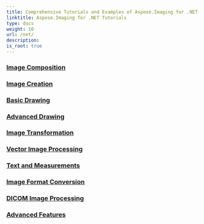 ```yaml
---
title: Comprehensive Tutorials and Examples of Aspose.Imaging for .NET 
linktitle: Aspose.Imaging for .NET Tutorials
type: docs
weight: 10
url: /net/
description:
is_root: true
---
```


### [Image Composition](./image-composition/)

### [Image Creation](./image-creation/)

### [Basic Drawing](./basic-drawing/)

### [Advanced Drawing](./advanced-drawing/)

### [Image Transformation](./image-transformation/)

### [Vector Image Processing](./vector-image-processing/)

### [Text and Measurements](./text-and-measurements/)

### [Image Format Conversion](./image-format-conversion/)

### [DICOM Image Processing](./dicom-image-processing/)

### [Advanced Features](./advanced-features/)
